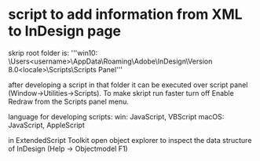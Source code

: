 # script to add information from XML to InDesign page
skrip root folder is:
'''win10: \Users\<username>\AppData\Roaming\Adobe\InDesign\Version 8.0\<locale>\Scripts\Scripts Panel'''

after developing a script in that folder it can be executed over script panel (Window->Utilities->Scripts).
To make skript run faster turn off Enable Redraw from the Scripts panel menu.

language for developing scripts:
win: JavaScript, VBScript
macOS: JavaScript, AppleScript

in ExtendedScript Toolkit open object explorer to inspect the data structure of InDesign (Help -> Objectmodel F1)

